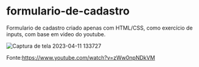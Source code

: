 # formulario-de-cadastro

Formulario de cadastro criado apenas com HTML/CSS, como exercício de inputs, com base em video do youtube.

<div>
  
![Captura de tela 2023-04-11 133727](https://user-images.githubusercontent.com/126510263/231255900-5ac90ebe-c987-4a70-a907-5231f39cdd55.png)
  
</div>

Fonte:https://www.youtube.com/watch?v=zWw0npNDkVM
